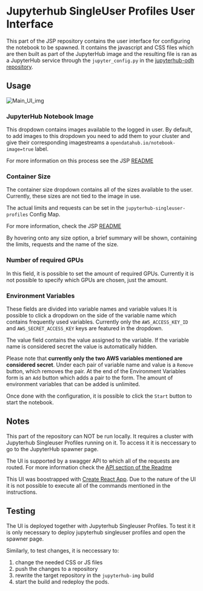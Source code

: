 # Jupyterhub SingleUser Profiles User Interface

This part of the JSP repository contains the user interface for configuring the notebook to be spawned.
It contains the javascript and CSS files which are then built as part of the JupyterHub image and the resulting file is ran as a JupyterHub service through the `jupyter_config.py` in the [jupyterhub-odh repository](https://github.com/opendatahub-io/jupyterhub-odh).

## Usage

![Main_UI_img](https://github.com/mroman-redhat/jupyterhub-singleuser-profiles/blob/feature/API/ui/readme_img/UI-main.png)

### JupyterHub Notebook Image
This dropdown contains images available to the logged in user.
By default, to add images to this dropdown you need to add them to your cluster and give their corresponding imagestreams a `opendatahub.io/notebook-image=true` label.

For more information on this process see the JSP [README](../README.md)
### Container Size
The container size dropdown contains all of the sizes available to the user.
Currently, these sizes are not tied to the image in use.

The actual limits and requests can be set in the `jupyterhub-singleuser-profiles` Config Map.

For more information, check the JSP [README](../README.md#configuration)

By hovering onto any size option, a brief summary will be shown, containing the limits, requests and the name of the size.
### Number of required GPUs
In this field, it is possible to set the amount of required GPUs. Currently it is not possible to specify which GPUs are chosen, just the amount.
### Environment Variables
These fields are divided into variable names and variable values
It is possible to click a dropdown on the side of the variable name which contains frequently used variables. Currently only the `AWS_ACCESS_KEY_ID` and `AWS_SECRET_ACCESS_KEY` keys are featured in the dropdown. 

The value field contains the value assigned to the variable. If the variable name is considered secret the value is automatically hidden.

Please note that **currently only the two AWS variables mentioned are considered secret**.
Under each pair of variable name and value is a `Remove` button, which removes the pair.
At the end of the Environment Variables form is an `Add` button which adds a pair to the form.
The amount of environment variables that can be added is unlimited.

Once done with the configuration, it is possible to click the `Start` button to start the notebook.

## Notes

This part of the repository can NOT be run locally. It requires a cluster with Jupyterhub Singleuser Profiles running on it. To access it it is neccessary to go to the JupyterHub spawner page.

The UI is supported by a swagger API to which all of the requests are routed. For more information check the [API section of the Readme](../README.md#spawner-api)

This UI was boostrapped with [Create React App](https://github.com/facebook/create-react-app). Due to the nature of the UI it is not possible to execute all of the commands mentioned in the instructions.

## Testing

The UI is deployed together with Jupyterhub Singleuser Profiles. To test it it is only necessary to deploy jupyterhub singleuser profiles and open the spawner page.

Similarly, to test changes, it is neccessary to:
1. change the needed CSS or JS files
2. push the changes to a repository
3. rewrite the target repository in the `jupyterhub-img` build
4. start the build and redeploy the pods. 
